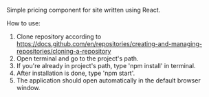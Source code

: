 Simple pricing component for site written using React.

How to use:

1) Clone repository according to https://docs.github.com/en/repositories/creating-and-managing-repositories/cloning-a-repository
2) Open terminal and go to the project's path.
3) If you're already in project's path, type 'npm install' in terminal.
4) After installation is done, type 'npm start'.
5) The application should open automatically in the default browser window.
